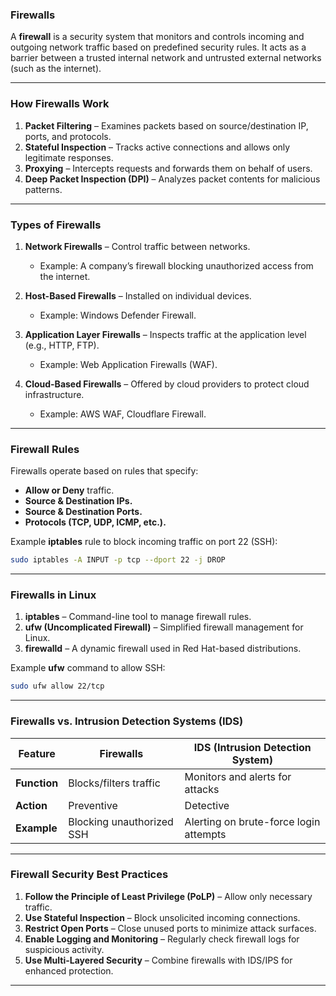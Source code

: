 ### Firewalls  

A **firewall** is a security system that monitors and controls incoming and outgoing network traffic based on predefined security rules. It acts as a barrier between a trusted internal network and untrusted external networks (such as the internet).  

---

### How Firewalls Work  

1. **Packet Filtering** – Examines packets based on source/destination IP, ports, and protocols.  
2. **Stateful Inspection** – Tracks active connections and allows only legitimate responses.  
3. **Proxying** – Intercepts requests and forwards them on behalf of users.  
4. **Deep Packet Inspection (DPI)** – Analyzes packet contents for malicious patterns.  

---

### Types of Firewalls  

1. **Network Firewalls** – Control traffic between networks.  
   - Example: A company’s firewall blocking unauthorized access from the internet.  

2. **Host-Based Firewalls** – Installed on individual devices.  
   - Example: Windows Defender Firewall.  

3. **Application Layer Firewalls** – Inspects traffic at the application level (e.g., HTTP, FTP).  
   - Example: Web Application Firewalls (WAF).  

4. **Cloud-Based Firewalls** – Offered by cloud providers to protect cloud infrastructure.  
   - Example: AWS WAF, Cloudflare Firewall.  

---

### Firewall Rules  

Firewalls operate based on rules that specify:  
- **Allow or Deny** traffic.  
- **Source & Destination IPs.**  
- **Source & Destination Ports.**  
- **Protocols (TCP, UDP, ICMP, etc.).**  

Example **iptables** rule to block incoming traffic on port 22 (SSH):  
```bash
sudo iptables -A INPUT -p tcp --dport 22 -j DROP
```  

---

### Firewalls in Linux  

1. **iptables** – Command-line tool to manage firewall rules.  
2. **ufw (Uncomplicated Firewall)** – Simplified firewall management for Linux.  
3. **firewalld** – A dynamic firewall used in Red Hat-based distributions.  

Example **ufw** command to allow SSH:  
```bash
sudo ufw allow 22/tcp
```  

---

### Firewalls vs. Intrusion Detection Systems (IDS)  

| Feature         | Firewalls                        | IDS (Intrusion Detection System) |
|---------------|--------------------------------|-------------------------------|
| **Function** | Blocks/filters traffic | Monitors and alerts for attacks |
| **Action** | Preventive | Detective |
| **Example** | Blocking unauthorized SSH | Alerting on brute-force login attempts |

---

### Firewall Security Best Practices  

1. **Follow the Principle of Least Privilege (PoLP)** – Allow only necessary traffic.  
2. **Use Stateful Inspection** – Block unsolicited incoming connections.  
3. **Restrict Open Ports** – Close unused ports to minimize attack surfaces.  
4. **Enable Logging and Monitoring** – Regularly check firewall logs for suspicious activity.  
5. **Use Multi-Layered Security** – Combine firewalls with IDS/IPS for enhanced protection.  

---
